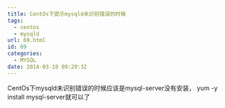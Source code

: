 ```yaml
---
title: CentOs下提示mysqld未识别错误的时候
tags:
  - centos
  - mysqld
url: 69.html
id: 69
categories:
  - MYSQL
date: 2014-03-18 09:29:32
---
```


CentOs下mysqld未识别错误的时候应该是mysql-server没有安装， yum -y install mysql-server就可以了